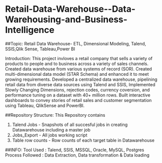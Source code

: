 # Retail-Data-Warehouse--Data-Warehousing-and-Business-Intelligence

##Topic:
Retail Data Warehouse- ETL, Dimensional Modeling, Talend, SSIS,Qlik Sense, Tableau,Power BI

Introduction:
This project invloves a retail company that sells a variety of products to people and to business across a variety of sales channels. Created data warehouse from various systems of record (SOR).
Created multi-dimensional data model (STAR Schema) and enhanced it to meet growing requirements. Developed a centralized data warehouse, pipelining retail data from diverse data sources using Talend and SSIS, Implemented Slowly Changing Dimensions, rejection codes, currency coversion, and performance tuning on a dataset with 40+ million rows. Built interactive dashboards to convey stories of retail sales and customer segmentation using Tableau, QlikSense and PowerBI.

##Repository Structure:
This Repository contains

1. Talend Jobs - Snapshots of all succesful jobs in creating Datawarehouse including a master job
2. Jobs_Export - All jobs working script
3. Table row counts - Row counts of each target table in Datawarehouse

##INFO:
Tool Used : Talend, SSIS, MSSQL, Oracle, MySQL, Postgres
Process Followed : Data Extraction, Data transformation & Data loading
